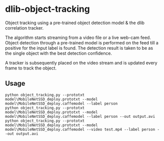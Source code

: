 # dlib-object-tracking
Object tracking using a pre-trained object detection model & the dlib correlation tracker.

The algorithm starts streaming from a video file or a live web-cam feed.
Object detection through a pre-trained model is performed on the feed till a positive for the input label is found.
The detection result is taken to be as the single object with the best detection confidence.

A tracker is subsequently placed on the video stream and is updated every frame to track the object.

## Usage
```commandline
python object_tracking.py --prototxt model\MobileNetSSD_deploy.prototxt --model model\MobileNetSSD_deploy.caffemodel --label person
python object_tracking.py --prototxt model\MobileNetSSD_deploy.prototxt --model model\MobileNetSSD_deploy.caffemodel --label person --out output.avi
python object_tracking.py --prototxt model\MobileNetSSD_deploy.prototxt --model model\MobileNetSSD_deploy.caffemodel --video test.mp4 --label person --out output.avi
```